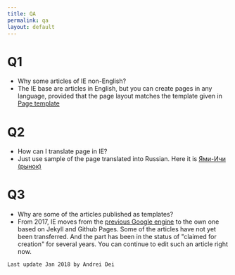 ```yaml
---
title: QA
permalink: qa
layout: default
---
```


# Q1

+ Why some articles of IE non-English?
+ The IE base are articles in English, but you can create pages in any language, provided that the page layout matches the template given in [Page template](https://indexmod.github.io/encyclopedia/page-template)

# Q2

+ How can I translate page in IE?
+ Just use sample of the page translated into Russian. Here it is [Ями-Ичи (рынок)](internet-yami-ichi)

# Q3

+ Why are some of the articles published as templates?
+ From 2017, IE moves from the [previous Google engine](https://sites.google.com/site/indexmodencyclopedia/list-of-pages) to the own one based on Jekyll and Github Pages. Some of the articles have not yet been transferred. And the part has been in the status of "claimed for creation" for several years. You can continue to edit such an article right now.


`Last update Jan 2018 by Andrei Dei`
